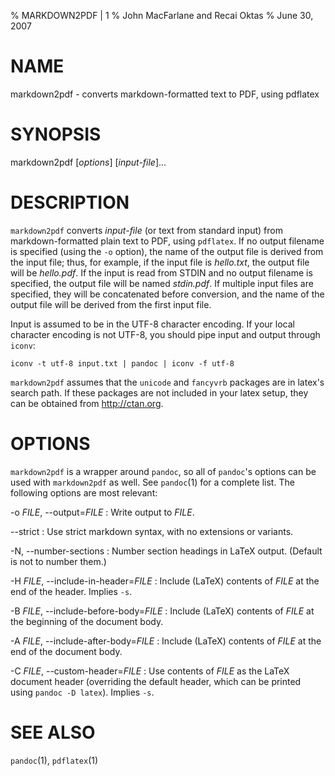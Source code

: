 % MARKDOWN2PDF | 1
% John MacFarlane and Recai Oktas
% June 30, 2007

# NAME

markdown2pdf - converts markdown-formatted text to PDF, using pdflatex 

# SYNOPSIS

markdown2pdf [*options*] [*input-file*]...

# DESCRIPTION

`markdown2pdf` converts *input-file* (or text from standard 
input) from markdown-formatted plain text to PDF, using `pdflatex`.
If no output filename is specified (using the `-o` option),
the name of the output file is derived from the input file; thus, for
example, if the input file is *hello.txt*, the output file will be
*hello.pdf*.  If the input is read from STDIN and no output filename
is specified, the output file will be named *stdin.pdf*.  If multiple
input files are specified, they will be concatenated before conversion,
and the name of the output file will be derived from the first input file.

Input is assumed to be in the UTF-8 character encoding.  If your
local character encoding is not UTF-8, you should pipe input and
output through `iconv`:

    iconv -t utf-8 input.txt | pandoc | iconv -f utf-8

`markdown2pdf` assumes that the `unicode` and `fancyvrb` packages
are in latex's search path.  If these packages are not included in your
latex setup, they can be obtained from <http://ctan.org>.

# OPTIONS

`markdown2pdf` is a wrapper around `pandoc`, so all of
`pandoc`'s options can be used with `markdown2pdf` as well.
See `pandoc`(1) for a complete list.
The following options are most relevant:

-o *FILE*, --output=*FILE*
:   Write output to *FILE*.

--strict
:   Use strict markdown syntax, with no extensions or variants.

-N, --number-sections
:   Number section headings in LaTeX output.  (Default is not to number them.)

-H *FILE*, --include-in-header=*FILE*
:   Include (LaTeX) contents of *FILE* at the end of the header.  Implies
    `-s`.

-B *FILE*, --include-before-body=*FILE*
:   Include (LaTeX) contents of *FILE* at the beginning of the document body.

-A *FILE*, --include-after-body=*FILE*
:   Include (LaTeX) contents of *FILE* at the end of the document body.

-C *FILE*, --custom-header=*FILE*
:   Use contents of *FILE*
    as the LaTeX document header (overriding the default header, which can be
    printed using `pandoc -D latex`).  Implies `-s`.

# SEE ALSO

`pandoc`(1), `pdflatex`(1)
